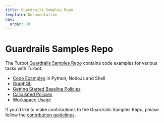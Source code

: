```yaml
---
title: Guardrails Samples Repo
template: Documentation
nav:
  order: 70
---
```


# Guardrails Samples Repo
The Turbot [Guardrails Samples Repo](https://github.com/turbot/guardrails-samples/) contains code examples for various tasks with Turbot.  

- [Code Examples](https://github.com/turbot/guardrails-tools/tree/master/api_examples/graphql/clients) in Python, NodeJs and Shell
- [GraphQL](https://github.com/turbot/guardrails-tools/tree/master/api_examples/graphql/queries)
- [Getting Started Baseline Policies](https://github.com/turbot/guardrails-samples/tree/master/baselines/getting_started)
- [Calculated Policies](https://github.com/turbot/guardrails-samples/tree/master/calculated_policies)
- [Workspace Usage](https://github.com/turbot/guardrails-tools/tree/master/workspace_usage)

If you'd like to make contributions to the Guardrails Samples Repo, please follow the [contribution guidelines](https://github.com/turbot/guardrails-samples/wiki#contribution-guide).
